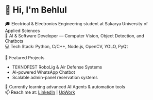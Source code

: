 # 👋 Hi, I'm Behlul  

🎓 Electrical & Electronics Engineering student at Sakarya University of Applied Sciences  
🤖 AI & Software Developer — Computer Vision, Object Detection, and Chatbots  
💻 Tech Stack: Python, C/C++, Node.js, OpenCV, YOLO, PyQt  

🚀 Featured Projects  
- TEKNOFEST RoboLig & Air Defense Systems  
- AI-powered WhatsApp Chatbot  
- Scalable admin-panel reservation systems  

🌱 Currently learning advanced AI Agents & automation tools  
📫 Reach me at: [LinkedIn](https://www.linkedin.com/in/muhammed-behl%C3%BCl-alar-b7ba2b297/) | [UpWork](https://www.upwork.com/freelancers/~01ba2347ffe87e117d?mp_source=share)

